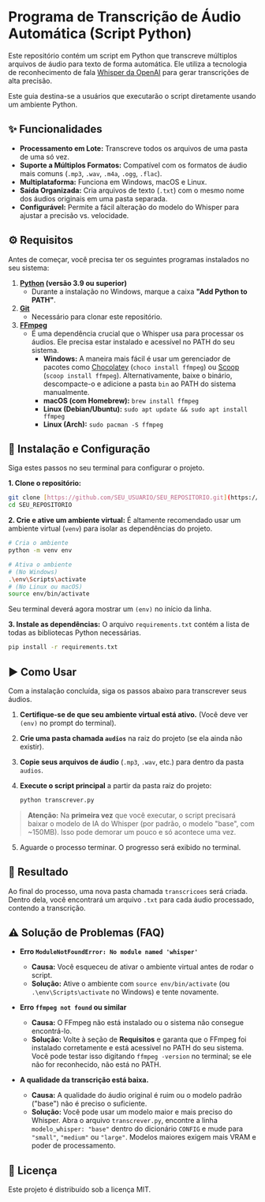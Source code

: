 # Programa de Transcrição de Áudio Automática (Script Python)

Este repositório contém um script em Python que transcreve múltiplos arquivos de áudio para texto de forma automática. Ele utiliza a tecnologia de reconhecimento de fala [Whisper da OpenAI](https://openai.com/research/whisper) para gerar transcrições de alta precisão.

Este guia destina-se a usuários que executarão o script diretamente usando um ambiente Python.

## ✨ Funcionalidades

* **Processamento em Lote:** Transcreve todos os arquivos de uma pasta de uma só vez.
* **Suporte a Múltiplos Formatos:** Compatível com os formatos de áudio mais comuns (`.mp3`, `.wav`, `.m4a`, `.ogg`, `.flac`).
* **Multiplataforma:** Funciona em Windows, macOS e Linux.
* **Saída Organizada:** Cria arquivos de texto (`.txt`) com o mesmo nome dos áudios originais em uma pasta separada.
* **Configurável:** Permite a fácil alteração do modelo do Whisper para ajustar a precisão vs. velocidade.

## ⚙️ Requisitos

Antes de começar, você precisa ter os seguintes programas instalados no seu sistema:

1.  **[Python](https://www.python.org/downloads/) (versão 3.9 ou superior)**
    * Durante a instalação no Windows, marque a caixa **"Add Python to PATH"**.
2.  **[Git](https://git-scm.com/downloads/)**
    * Necessário para clonar este repositório.
3.  **[FFmpeg](https://ffmpeg.org/download.html)**
    * É uma dependência crucial que o Whisper usa para processar os áudios. Ele precisa estar instalado e acessível no PATH do seu sistema.
        * **Windows:** A maneira mais fácil é usar um gerenciador de pacotes como [Chocolatey](https://chocolatey.org/) (`choco install ffmpeg`) ou [Scoop](https://scoop.sh/) (`scoop install ffmpeg`). Alternativamente, baixe o binário, descompacte-o e adicione a pasta `bin` ao PATH do sistema manualmente.
        * **macOS (com Homebrew):** `brew install ffmpeg`
        * **Linux (Debian/Ubuntu):** `sudo apt update && sudo apt install ffmpeg`
        * **Linux (Arch):** `sudo pacman -S ffmpeg`

## 🚀 Instalação e Configuração

Siga estes passos no seu terminal para configurar o projeto.

**1. Clone o repositório:**
```bash
git clone [https://github.com/SEU_USUARIO/SEU_REPOSITORIO.git](https://github.com/SEU_USUARIO/SEU_REPOSITORIO.git)
cd SEU_REPOSITORIO
```

**2. Crie e ative um ambiente virtual:**
É altamente recomendado usar um ambiente virtual (`venv`) para isolar as dependências do projeto.
```bash
# Cria o ambiente
python -m venv env

# Ativa o ambiente
# (No Windows)
.\env\Scripts\activate
# (No Linux ou macOS)
source env/bin/activate
```
Seu terminal deverá agora mostrar um `(env)` no início da linha.

**3. Instale as dependências:**
O arquivo `requirements.txt` contém a lista de todas as bibliotecas Python necessárias.
```bash
pip install -r requirements.txt
```

## ▶️ Como Usar

Com a instalação concluída, siga os passos abaixo para transcrever seus áudios.

1.  **Certifique-se de que seu ambiente virtual está ativo.** (Você deve ver `(env)` no prompt do terminal).

2.  **Crie uma pasta chamada `audios`** na raiz do projeto (se ela ainda não existir).

3.  **Copie seus arquivos de áudio** (`.mp3`, `.wav`, etc.) para dentro da pasta `audios`.

4.  **Execute o script principal** a partir da pasta raiz do projeto:
    ```bash
    python transcrever.py
    ```

> **Atenção:** Na **primeira vez** que você executar, o script precisará baixar o modelo de IA do Whisper (por padrão, o modelo "base", com ~150MB). Isso pode demorar um pouco e só acontece uma vez.

5.  Aguarde o processo terminar. O progresso será exibido no terminal.

## 📄 Resultado

Ao final do processo, uma nova pasta chamada `transcricoes` será criada. Dentro dela, você encontrará um arquivo `.txt` para cada áudio processado, contendo a transcrição.

## ⚠️ Solução de Problemas (FAQ)

* **Erro `ModuleNotFoundError: No module named 'whisper'`**
    * **Causa:** Você esqueceu de ativar o ambiente virtual antes de rodar o script.
    * **Solução:** Ative o ambiente com `source env/bin/activate` (ou `.\env\Scripts\activate` no Windows) e tente novamente.

* **Erro `ffmpeg not found` ou similar**
    * **Causa:** O FFmpeg não está instalado ou o sistema não consegue encontrá-lo.
    * **Solução:** Volte à seção de **Requisitos** e garanta que o FFmpeg foi instalado corretamente e está acessível no PATH do seu sistema. Você pode testar isso digitando `ffmpeg -version` no terminal; se ele não for reconhecido, não está no PATH.

* **A qualidade da transcrição está baixa.**
    * **Causa:** A qualidade do áudio original é ruim ou o modelo padrão ("base") não é preciso o suficiente.
    * **Solução:** Você pode usar um modelo maior e mais preciso do Whisper. Abra o arquivo `transcrever.py`, encontre a linha `modelo_whisper: "base"` dentro do dicionário `CONFIG` e mude para `"small"`, `"medium"` ou `"large"`. Modelos maiores exigem mais VRAM e poder de processamento.

## 📄 Licença

Este projeto é distribuído sob a licença MIT.